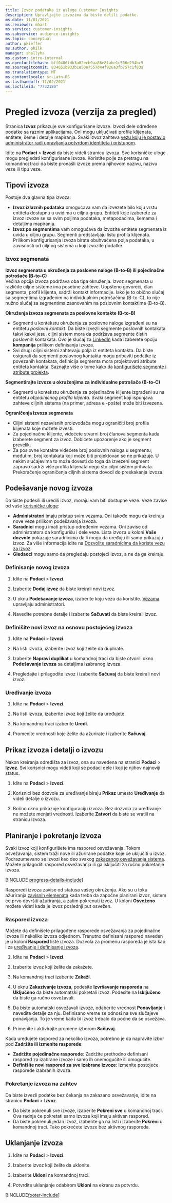```yaml
---
title: Izvoz podataka iz usluge Customer Insights
description: Upravljajte izvozima da biste delili podatke.
ms.date: 11/01/2021
ms.reviewer: mhart
ms.service: customer-insights
ms.subservice: audience-insights
ms.topic: conceptual
author: pkieffer
ms.author: philk
manager: shellyha
ms.custom: intro-internal
ms.openlocfilehash: bff0486fdb3a02ecb0aa86e81abe1c506e234bc5
ms.sourcegitcommit: 834651b933b1e50e7557d44f926a3fb757c1f83a
ms.translationtype: MT
ms.contentlocale: sr-Latn-RS
ms.lasthandoff: 11/02/2021
ms.locfileid: "7732180"
---
```

# <a name="exports-preview-overview"></a>Pregled izvoza (verzija za pregled)

Stranica **Izvoz** prikazuje sve konfigurisane izvoze. Izvozi dele određene podatke sa raznim aplikacijama. Oni mogu uključivati profile klijenata, entitete, šeme i detalje mapiranja. Svaki izvoz zahteva [vezu koju je postavio administrator radi upravljanja potvrdom identiteta i pristupom](connections.md).

Idite na **Podaci** > **Izvozi** da biste videli stranicu izvoza. Sve korisničke uloge mogu pregledati konfigurisane izvoze. Koristite polje za pretragu na komandnoj traci da biste pronašli izvoze prema njihovom nazivu, nazivu veze ili tipu veze.

## <a name="export-types"></a>Tipovi izvoza

Postoje dva glavna tipa izvoza:  

- **Izvoz izlaznih podataka** omogućava vam da izvezete bilo koju vrstu entiteta dostupnu u uvidima u ciljnu grupu. Entiteti koje izaberete za izvoz izvoze se sa svim poljima podataka, metapodacima, šemama i detaljima mapiranja. 
- **Izvoz po segmentima** vam omogućava da izvozite entitete segmenata iz uvida u ciljnu grupu. Segmenti predstavljaju listu profila klijenata. Prilikom konfigurisanja izvoza birate obuhvaćena polja podataka, u zavisnosti od ciljnog sistema u koji izvozite podatke. 

### <a name="export-segments"></a>Izvoz segmenata

**Izvoz segmenata u okruženja za poslovne naloge (B-to-B) ili pojedinačne potrošače (B-to-C)**  
Većina opcija izvoza podržava oba tipa okruženja. Izvoz segmenata u različite ciljne sisteme ima posebne zahteve. Uopšteno govoreći, član segmenta, profil klijenta, sadrži kontakt informacije. Iako je to obično slučaj sa segmentima izgrađenim na individualnim potrošačima (B-to-C), to nije nužno slučaj sa segmentima zasnovanim na poslovnim kontaktima (B-to-B). 

**Okruženja izvoza segmenata za poslovne kontakte (B-to-B)**  
- Segmenti u kontekstu okruženja za poslovne naloge izgrađeni su na entitetu *poslovni kontakt*. Da biste izvezli segmente poslovnih kontakata takvi kakvi jesu, ciljni sistem mora da podržava segmente čistih poslovnih kontakata. Ovo je slučaj za [LinkedIn](export-linkedin-ads.md) kada izaberete opciju **kompanija** prilikom definisanja izvoza.
- Svi drugi ciljni sistemi zahtevaju polja iz entiteta kontakta. Da biste osigurali da segmenti poslovnog kontakta mogu pribaviti podatke iz povezanih kontakata, definicija segmenta mora projektovati atribute entiteta kontakta. Saznajte više o tome kako da [konfigurišete segmente i atribute projekta](segment-builder.md).

**Segmentirajte izvoze u okruženjima za individualne potrošače (B-to-C)**  
- Segmenti u kontekstu okruženja za pojedinačne klijente izgrađeni su na entitetu *objedinjenog profila klijenta*. Svaki segment koji ispunjava zahteve ciljnih sistema (na primer, adresa e -pošte) može biti izvezena.

**Ograničenja izvoza segmenata**  
- Ciljni sistemi nezavisnih proizvođača mogu ograničiti broj profila klijenata koje možete izvesti. 
- Za pojedinačne klijente, videćete stvarni broj članova segmenta kada izaberete segment za izvoz. Dobićete upozorenje ako je segment prevelik. 
- Za poslovne kontakte videćete broj poslovnih naloga u segmentu; međutim, broj kontakata koji može biti projektovan se ne prikazuje. U nekim slučajevima to može dovesti do toga da izvezeni segment zapravo sadrži više profila klijenata nego što ciljni sistem prihvata. Prekoračenje ograničenja ciljnih sistema dovodi do preskakanja izvoza. 

## <a name="set-up-a-new-export"></a>Podešavanje novog izvoza  
Da biste podesili ili uredili izvoz, moraju vam biti dostupne veze. Veze zavise od vaše [korisničke uloge](permissions.md):
- **Administratori** imaju pristup svim vezama. Oni takođe mogu da kreiraju nove veze prilikom podešavanja izvoza.
- **Saradnici** mogu imati pristup određenim vezama. Oni zavise od administratora da konfigurišu i dele veze. Lista izvoza u koloni **Vaše dozvole** pokazuje saradnicima da li mogu da uređuju ili samo prikazuju izvoz. Za više informacija idite na [Dozvolite saradnicima da koriste vezu za izvoz](connections.md#allow-contributors-to-use-a-connection-for-exports).
- **Gledaoci** mogu samo da pregledaju postojeći izvoz, a ne da ga kreiraju.

### <a name="define-a-new-export"></a>Definisanje novog izvoza

1. Idite na **Podaci** > **Izvozi**.

1. Izaberite **Dodaj izvoz** da biste kreirali novi izvoz.

1. U oknu **Podešavanje izvoza**, izaberite koju vezu da koristite. [Vezama](connections.md) upravljaju administratori. 

1. Navedite potrebne detalje i izaberite **Sačuvati** da biste kreirali izvoz.

### <a name="define-a-new-export-based-on-an-existing-export"></a>Definišite novi izvoz na osnovu postojećeg izvoza

1. Idite na **Podaci** > **Izvozi**.

1. Na listi izvoza, izaberite izvoz koji želite da duplirate.

1. Izaberite **Napravi duplikat** u komandnoj traci da biste otvorili okno **Podešavanje izvoza** sa detaljima izabranog izvoza.

1. Pregledajte i prilagodite izvoz i izaberite **Sačuvaj** da biste kreirali novi izvoz.

### <a name="edit-an-export"></a>Uređivanje izvoza

1. Idite na **Podaci** > **Izvozi**.

1. Na listi izvoza, izaberite izvoz koji želite da uređujete.

1. Na komandnoj traci izaberite **Uredi**.

1. Promenite vrednosti koje želite da ažurirate i izaberite **Sačuvaj**.

## <a name="view-exports-and-export-details"></a>Prikaz izvoza i detalji o izvozu

Nakon kreiranja odredišta za izvoz, ona su navedena na stranici **Podaci** > **Izvoz**. Svi korisnici mogu videti koji se podaci dele i koji je njihov najnoviji status.

1. Idite na **Podaci** > **Izvozi**.

1. Korisnici bez dozvole za uređivanje biraju **Prikaz** umesto **Uređivanje** da videli detalje o izvozu.

1. Bočno okno prikazuje konfiguraciju izvoza. Bez dozvola za uređivanje ne možete menjati vrednosti. Izaberite **Zatvori** da biste se vratili na stranicu izvoza.

## <a name="schedule-and-run-exports"></a>Planiranje i pokretanje izvoza

Svaki izvoz koji konfigurišete ima raspored osvežavanja. Tokom osvežavanja, sistem traži nove ili ažurirane podatke koje će uključiti u izvoz. Podrazumevano se izvozi kao deo svakog [zakazanog osvežavanja sistema](system.md#schedule-tab). Možete prilagoditi raspored osvežavanja ili ga isključiti za ručno pokretanje izvoza.

[!INCLUDE [progress-details-include](../includes/progress-details-pane.md)]

Rasporedi izvoza zavise od statusa vašeg okruženja. Ako su u toku ažuriranja [zavisnih elemenata](system.md#refresh-processes) kada treba da započne planirani izvoz, sistem će prvo dovršiti ažuriranja, a zatim pokrenuti izvoz. U koloni **Osveženo** možete videti kada je izvoz poslednji put osvežen.

### <a name="schedule-exports"></a>Raspored izvoza

Možete da definišete prilagođene rasporede osvežavanja za pojedinačne izvoze ili nekoliko izvoza odjednom. Trenutno definisani raspored naveden je u koloni **Raspored** liste izvoza. Dozvola za promenu rasporeda je ista kao i za [uređivanje i definisanje izvoza](export-destinations.md#set-up-a-new-export). 

1. Idite na **Podaci** > **Izvozi**.

1. Izaberite izvoz koji želite da zakažete.

1. Na komandnoj traci izaberite **Zakaži**.

1. U oknu **Zakazivanje izvoza**, podesite **Izvršavanje rasporeda** na **Uključeno** da biste automatski pokretali izvoz. Podesite na **Isključeno** da biste ga ručno osvežavali.

1. Da biste automatski osvežavali izvoze, odaberite vrednost **Ponavljanje** i navedite detalje za nju. Definisano vreme se odnosi na sve slučajeve ponavljanja. To je vreme kada bi izvoz trebalo da počne da se osvežava.

1. Primenite i aktivirajte promene izborom **Sačuvaj**.

Kada uređujete raspored za nekoliko izvoza, potrebno je da napravite izbor pod **Zadržite ili izmenite rasporede**:
- **Zadržite pojedinačne rasporede**: Zadržite prethodno definisani raspored za izabrane izvoze i samo ih onemogućite ili omogućite.
- **Definišite novi raspored za sve izabrane izvoze**: Izmenite postojeće rasporede izabranih izvoza.

### <a name="run-exports-on-demand"></a>Pokretanje izvoza na zahtev

Da biste izvezli podatke bez čekanja na zakazano osvežavanje, idite na stranicu **Podaci** > **Izvoz**.

- Da biste pokrenuli sve izvoze, izaberite **Pokreni sve** u komandnoj traci. Ova radnja će pokretati samo izvoze koji imaju aktivan raspored.
- Da biste pokrenuli jedan izvoz, izaberite ga na listi i izaberite **Pokreni** u komandnoj traci. Tako pokrećete izvoze bez aktivnog rasporeda. 

## <a name="remove-an-export"></a>Uklanjanje izvoza

1. Idite na **Podaci** > **Izvozi**.

1. Izaberite izvoz koji želite da uklonite.

1. Izaberite **Ukloni** na komandnoj traci.

1. Potvrdite uklanjanje odabirom **Ukloni** na ekranu za potvrdu.


[!INCLUDE[footer-include](../includes/footer-banner.md)]
